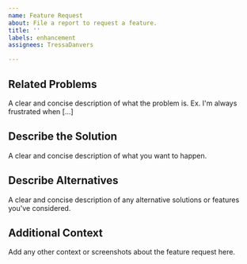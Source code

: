 ```yaml
---
name: Feature Request
about: File a report to request a feature.
title: ''
labels: enhancement
assignees: TressaDanvers

---
```


## Related Problems
A clear and concise description of what the problem is. Ex. I'm always frustrated when [...]

## Describe the Solution
A clear and concise description of what you want to happen.

## Describe Alternatives
A clear and concise description of any alternative solutions or features you've considered.

## Additional Context
Add any other context or screenshots about the feature request here.

